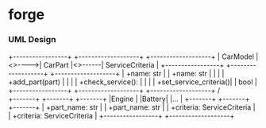 # forge


<h3>UML Design</h3>

+-----------------+       +-------------------+        +-------------------+
|   CarModel     |<>---->|    CarPart        |<>------| ServiceCriteria   |
+-----------------+       +-------------------+        +-------------------+
| +name: str     |       | +name: str        |        |                   |
| +add_part(part) |       |                   |        | +check_service(): |
|                 |       | +set_service_criteria()|  |   bool            |
+-----------------+       +-------------------+        +-------------------+
                         /            \
            +-------+  +-------+  +-------+
            |Engine |  |Battery|  |...    |
            +-------+  +-------+  +-------+
            | +part_name: str  |  | +part_name: str |
            | +criteria: ServiceCriteria |  | +criteria: ServiceCriteria |
            +-----------------+  +-------------------+


